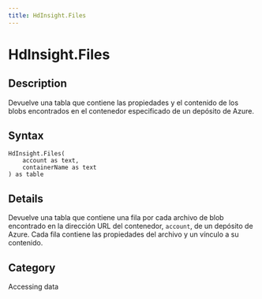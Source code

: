 ```yaml
---
title: HdInsight.Files
---
```


# HdInsight.Files


## Description

Devuelve una tabla que contiene las propiedades y el contenido de los blobs encontrados en el contenedor especificado de un depósito de Azure.


## Syntax

```powerquery
HdInsight.Files(
    account as text,
    containerName as text
) as table
```


## Details

Devuelve una tabla que contiene una fila por cada archivo de blob encontrado en la dirección URL del contenedor, <code>account</code>, de un depósito de Azure. Cada fila contiene las propiedades del archivo y un vínculo a su contenido.



## Category
Accessing data
